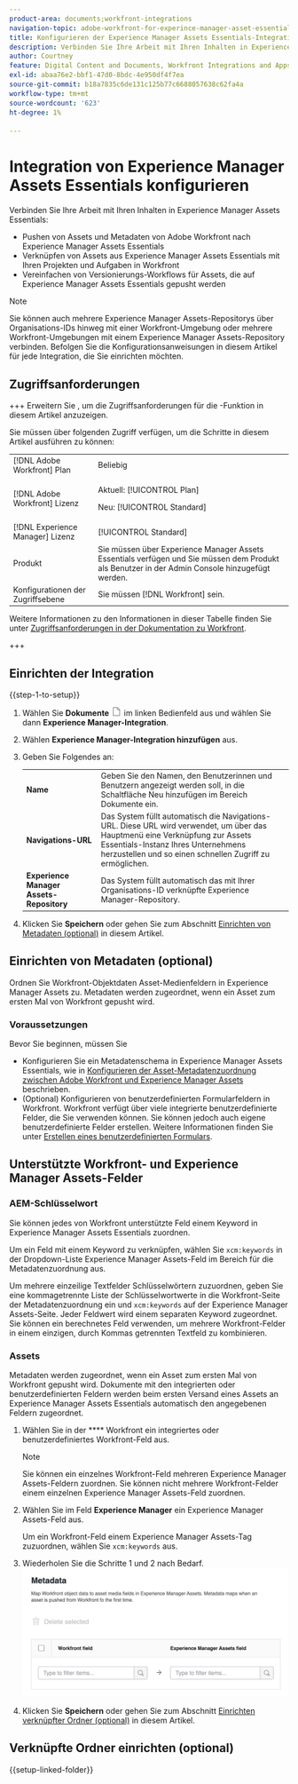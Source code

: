 ```yaml
---
product-area: documents;workfront-integrations
navigation-topic: adobe-workfront-for-experince-manager-asset-essentials
title: Konfigurieren der Experience Manager Assets Essentials-Integration
description: Verbinden Sie Ihre Arbeit mit Ihren Inhalten in Experience Manager Assets Essentials.
author: Courtney
feature: Digital Content and Documents, Workfront Integrations and Apps
exl-id: abaa76e2-bbf1-47d0-8bdc-4e950df4f7ea
source-git-commit: b18a7835c6de131c125b77c6688057638c62fa4a
workflow-type: tm+mt
source-wordcount: '623'
ht-degree: 1%

---
```


# Integration von Experience Manager Assets Essentials konfigurieren

Verbinden Sie Ihre Arbeit mit Ihren Inhalten in Experience Manager Assets Essentials&#x200B;:

* Pushen von Assets und Metadaten von Adobe Workfront nach Experience Manager Assets Essentials&#x200B;
* Verknüpfen von Assets aus Experience Manager Assets Essentials mit Ihren Projekten und Aufgaben in Workfront&#x200B;
* Vereinfachen von Versionierungs-Workflows für Assets, die auf Experience Manager Assets Essentials gepusht werden

>[!NOTE]
>
>Sie können auch mehrere Experience Manager Assets-Repositorys über Organisations-IDs hinweg mit einer Workfront-Umgebung oder mehrere Workfront-Umgebungen mit einem Experience Manager Assets-Repository verbinden. Befolgen Sie die Konfigurationsanweisungen in diesem Artikel für jede Integration, die Sie einrichten möchten.

## Zugriffsanforderungen

+++ Erweitern Sie , um die Zugriffsanforderungen für die -Funktion in diesem Artikel anzuzeigen.

Sie müssen über folgenden Zugriff verfügen, um die Schritte in diesem Artikel ausführen zu können:

<table>
  <tr>
   <td>[!DNL Adobe Workfront] Plan
   </td>
   <td>Beliebig
   </td>
  </tr>
  <tr>
   <td>[!DNL Adobe Workfront] Lizenz
   </td>
   <td><p>Aktuell: [!UICONTROL Plan]</p>
   <p>Neu: [!UICONTROL Standard]</p></td>
  </tr>
  <tr>
   <td>[!DNL Experience Manager] Lizenz
   </td>
   <td>[!UICONTROL Standard]
   </td>
  </tr>
  <tr>
   <td>Produkt
   </td>
   <td>Sie müssen über Experience Manager Assets Essentials verfügen und Sie müssen dem Produkt als Benutzer in der Admin Console hinzugefügt werden.
   </td>
  </tr>
  <tr>
   <td>Konfigurationen der Zugriffsebene
   </td>
   <td>Sie müssen [!DNL Workfront] sein.
   </td>
  </tr>
</table>

Weitere Informationen zu den Informationen in dieser Tabelle finden Sie unter [Zugriffsanforderungen in der Dokumentation zu Workfront](/help/quicksilver/administration-and-setup/add-users/access-levels-and-object-permissions/access-level-requirements-in-documentation.md).

+++

## Einrichten der Integration

{{step-1-to-setup}}

1. Wählen Sie **Dokumente** ![Dokumentensymbol](assets/document-icon.png) im linken Bedienfeld aus und wählen Sie dann **Experience Manager-Integration**.
1. Wählen **Experience Manager-Integration hinzufügen** aus.
1. Geben Sie Folgendes an:

   <table>
   <tr>
      <td><strong>Name</strong>
      </td>
      <td>Geben Sie den Namen, den Benutzerinnen und Benutzern angezeigt werden soll, in die Schaltfläche Neu hinzufügen im Bereich Dokumente ein.
      </td>
   </tr>
   <tr>
      <td><strong>Navigations-URL</strong>
      </td>
      <td>Das System füllt automatisch die Navigations-URL. Diese URL wird verwendet, um über das Hauptmenü eine Verknüpfung zur Assets Essentials-Instanz Ihres Unternehmens herzustellen und so einen schnellen Zugriff zu ermöglichen.
      </td>
   </tr>
   <tr>
      <td>
      <strong>Experience Manager Assets-Repository</strong>
      </td>
      <td>
      Das System füllt automatisch das mit Ihrer Organisations-ID verknüpfte Experience Manager-Repository.
      </td>
   </tr>
   </table>

1. Klicken Sie **Speichern** oder gehen Sie zum Abschnitt [Einrichten von Metadaten (optional)](#set-up-metadata-optional) in diesem Artikel.


## Einrichten von Metadaten (optional)

Ordnen Sie Workfront-Objektdaten Asset-Medienfeldern in Experience Manager Assets zu. Metadaten werden zugeordnet, wenn ein Asset zum ersten Mal von Workfront gepusht wird.


### Voraussetzungen

Bevor Sie beginnen, müssen Sie

* Konfigurieren Sie ein Metadatenschema in Experience Manager Assets Essentials, wie in [Konfigurieren der Asset-Metadatenzuordnung zwischen Adobe Workfront und Experience Manager Assets](https://experienceleague.adobe.com/en/docs/experience-manager-cloud-service/content/assets/integrations/configure-asset-metadata-mapping) beschrieben.
* (Optional) Konfigurieren von benutzerdefinierten Formularfeldern in Workfront. Workfront verfügt über viele integrierte benutzerdefinierte Felder, die Sie verwenden können. Sie können jedoch auch eigene benutzerdefinierte Felder erstellen. Weitere Informationen finden Sie unter [Erstellen eines benutzerdefinierten Formulars](/help/quicksilver/administration-and-setup/customize-workfront/create-manage-custom-forms/form-designer/design-a-form/design-a-form.md).

## Unterstützte Workfront- und Experience Manager Assets-Felder

### AEM-Schlüsselwort

Sie können jedes von Workfront unterstützte Feld einem Keyword in Experience Manager Assets Essentials zuordnen.

Um ein Feld mit einem Keyword zu verknüpfen, wählen Sie `xcm:keywords` in der Dropdown-Liste Experience Manager Assets-Feld im Bereich für die Metadatenzuordnung aus.

Um mehrere einzeilige Textfelder Schlüsselwörtern zuzuordnen, geben Sie eine kommagetrennte Liste der Schlüsselwortwerte in die Workfront-Seite der Metadatenzuordnung ein und `xcm:keywords` auf der Experience Manager Assets-Seite. Jeder Feldwert wird einem separaten Keyword zugeordnet. Sie können ein berechnetes Feld verwenden, um mehrere Workfront-Felder in einem einzigen, durch Kommas getrennten Textfeld zu kombinieren.

<!--
Look for essentials article
For more information on keywords in Experience Manager Assets, including how to create and manage keywords, see [Administering Tags]( https://experienceleague.adobe.com/docs/experience-manager-64/administering/contentmanagement/tags.html?lang=en).
-->


### Assets

Metadaten werden zugeordnet, wenn ein Asset zum ersten Mal von Workfront gepusht wird. Dokumente mit den integrierten oder benutzerdefinierten Feldern werden beim ersten Versand eines Assets an Experience Manager Assets Essentials automatisch den angegebenen Feldern zugeordnet.

1. Wählen Sie in der **** Workfront ein integriertes oder benutzerdefiniertes Workfront-Feld aus.

   >[!NOTE]
   >
   >Sie können ein einzelnes Workfront-Feld mehreren Experience Manager Assets-Feldern zuordnen. Sie können nicht mehrere Workfront-Felder einem einzelnen Experience Manager Assets-Feld zuordnen.

1. Wählen Sie im Feld **Experience Manager** ein Experience Manager Assets-Feld aus.

   Um ein Workfront-Feld einem Experience Manager Assets-Tag zuzuordnen, wählen Sie `xcm:keywords` aus.

1. Wiederholen Sie die Schritte 1 und 2 nach Bedarf.
   ![Aktivieren von Metadaten](assets/metadata-assets-essentials.png)
1. Klicken Sie **Speichern** oder gehen Sie zum Abschnitt [Einrichten verknüpfter Ordner (optional)](#set-up-linked-folders-optional) in diesem Artikel.


## Verknüpfte Ordner einrichten (optional)

{{setup-linked-folder}}
